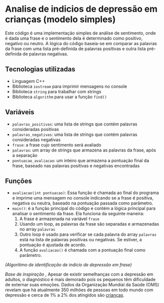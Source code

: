# Analise de indicios de depressão em crianças (modelo simples)


Este código é uma implementação simples de análise de sentimento, onde é dada uma frase e o sentimento dela é determinado como positivo, negativo ou neutro. A lógica do código baseia-se em comparar as palavras da frase com uma lista pré-definida de palavras positivas e outra lista pré-definida de palavras negativas.

## Tecnologias utilizadas
- Linguagem C++
- Biblioteca `iostream` para imprimir mensagens no console
- Biblioteca `string` para trabalhar com strings
- Biblioteca `algorithm` para usar a função `find()`

## Variáveis
- `palavras_positivas`: uma lista de strings que contém palavras consideradas positivas
- `palavras_negativas`: uma lista de strings que contém palavras consideradas negativas
- `frase`: a frase cujo sentimento será avaliado
- `palavras`: um array de strings que armazena as palavras da frase, após a separação
- `pontuacao_avaliacao`: um inteiro que armazena a pontuação final da frase, baseado nas palavras positivas e negativas encontradas

## Funções
- `avaliacao(int pontuacao)`: Essa função é chamada ao final do programa e imprime uma mensagem no console indicando se a frase é positiva, negativa ou neutra, baseado na pontuação passada como parâmetro.
- `main()`: é a função principal do código e contém a lógica principal para analisar o sentimento da frase. Ela funciona da seguinte maneira:
    1. A frase é armazenada na variável `frase`
    2. Usando um loop, as palavras da frase são separadas e armazenadas no array `palavras`
    3. Outro loop é usado para verificar se cada palavra do array `palavras` está na lista de palavras positivas ou negativas. Se estiver, a pontuação é ajustada de acordo.
    4. A função `avaliacao()` é chamada com a pontuação final como parâmetro.

_(Algoritimo de identificação de indicio de depressão em frase)_

_Base de inspiração_ ,  Apesar de existir semelhanças com a depressão em adultos, o diagnóstico é mais demorado pois os pequenos têm dificuldade de externar suas emoções. Dados da Organização Mundial da Saúde (OMS) revelam que há atualmente 350 milhões de pessoas em todo mundo com depressão e cerca de 1% a 2% dos atingidos são 
[crianças](https://auniao.pb.gov.br/noticias/caderno_paraiba/depressao-infantil-diagnostico-e-mais-demorado#:~:text=Apesar%20de%20existir%20semelhan%C3%A7as%20com%20a%20depress%C3%A3o%20em%20adultos%2C%20o,2%25%20dos%20atingidos%20s%C3%A3o%20crian%C3%A7as).
